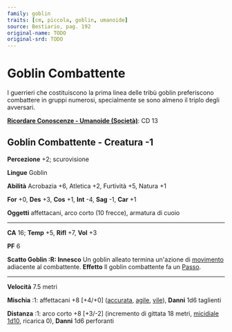 ```yaml
---
family: goblin
traits: [cm, piccola, goblin, umanoide]
source: Bestiario, pag. 192
original-name: TODO
original-srd: TODO
---
```


# Goblin Combattente

I guerrieri che costituiscono la prima linea delle tribù goblin preferiscono
combattere in gruppi numerosi, specialmente se sono almeno il triplo degli
avversari.

**[Ricordare Conoscenze - Umanoide (Società)](/azioni/abilita/ricordare-conoscenze)**:
CD 13

## Goblin Combattente - Creatura -1

**Percezione** +2; scurovisione

**Lingue** Goblin

**Abilità** Acrobazia +6, Atletica +2, Furtività +5, Natura +1

**For** +0, **Des** +3, **Cos** +1, **Int** -4, **Sag** -1, **Car** +1

**Oggetti** affettacani, arco corto (10 frecce), armatura di cuoio

---

**CA** 16; **Temp** +5, **Rifl** +7, **Vol** +3

**PF** 6

**Scatto Goblin :R: Innesco** Un goblin alleato termina un'azione di
[movimento](/tratti/movimento) adiacente al combattente. **Effetto** Il goblin
combattente fa un [Passo](/azioni/passo).

---

**Velocità** 7.5 metri

**Mischia** :1: affettacani +8 \[+4/+0] ([accurata](/tratti/accurata),
[agile](/tratti/agile), [vile](/tratti/vile)), **Danni** 1d6 taglienti

**Distanza** :1: arco corto +8 \[+3/-2] (incremento di gittata 18 metri,
[micidiale 1d10](/tratti/micidiale), ricarica 0), **Danni** 1d6 perforanti
